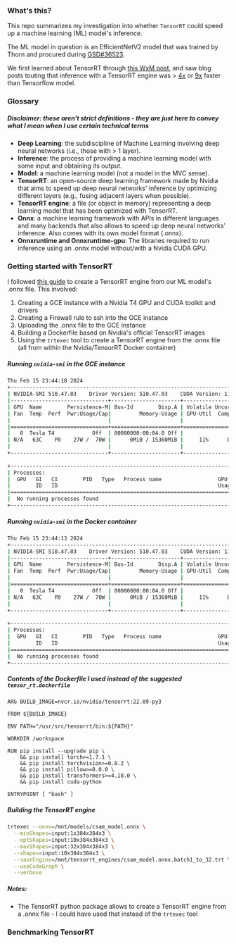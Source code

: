 ### What's this?
This repo summarizes my investigation into whether `TensorRT` could speed up a machine learning (ML) model's inference.

The ML model in question is an EfficientNetV2 model that was trained by Thorn and procured during [GSD#36523](https://vault.shopify.io/gsd/projects/36523).

We first learned about TensorRT through [this WxM post](https://shopify.workplace.com/groups/mlacc/permalink/968902058176200/), and saw blog posts touting that inference with a TensorRT engine was > [4x](https://beam.apache.org/documentation/ml/tensorrt-runinference/) or [9x](https://developer.nvidia.com/blog/simplifying-and-accelerating-machine-learning-predictions-in-apache-beam-with-nvidia-tensorrt/) faster than Tensorflow model.

### Glossary
##### Disclaimer: these aren't strict definitions - they are just here to convey what I mean when I use certain technical terms
- **Deep Learning**: the subdiscipline of Machine Learning involving deep neural networks (i.e., those with > 1 layer).
- **Inference**: the process of providing a machine learning model with some input and obtaining its output.
- **Model**: a machine learning model (not a model in the MVC sense). 
- **TensorRT**: an open-source deep learning framework made by Nvidia that aims to speed up deep neural networks' inference by optimizing different layers (e.g., fusing adjacent layers when possible).
- **TensorRT engine**: a file (or object in memory) representing a deep learning model that has been optimized with TensorRT. 
- **Onnx**: a machine learning framework with APIs in different languages and many backends that also allows to speed up deep neural networks' inference. Also comes with its own model format (.onnx). 
- **Onnxruntime and Onnxruntime-gpu**: The libraries required to run inference using an .onnx model without/with a Nvidia CUDA GPU.


### Getting started with TensorRT
I followed [this guide](https://developer.nvidia.com/blog/simplifying-and-accelerating-machine-learning-predictions-in-apache-beam-with-nvidia-tensorrt/) to create a TensorRT engine from our ML model's .onnx file. This involved:

1. Creating a GCE instance with a Nvidia T4 GPU and CUDA toolkit and drivers
2. Creating a Firewall rule to ssh into the GCE instance
3. Uploading the .onnx file to the GCE instance
4. Building a Dockerfile based on Nvidia's official TensorRT images
5. Using the `trtexec` tool to create a TensorRT engine from the .onnx file (all from within the Nvidia/TensorRT Docker container)

##### Running `nvidia-smi` in the GCE instance

```bash
Thu Feb 15 23:44:18 2024       
+-----------------------------------------------------------------------------+
| NVIDIA-SMI 510.47.03    Driver Version: 510.47.03    CUDA Version: 11.6     |
|-------------------------------+----------------------+----------------------+
| GPU  Name        Persistence-M| Bus-Id        Disp.A | Volatile Uncorr. ECC |
| Fan  Temp  Perf  Pwr:Usage/Cap|         Memory-Usage | GPU-Util  Compute M. |
|                               |                      |               MIG M. |
|===============================+======================+======================|
|   0  Tesla T4            Off  | 00000000:00:04.0 Off |                    0 |
| N/A   63C    P0    27W /  70W |      0MiB / 15360MiB |     11%      Default |
|                               |                      |                  N/A |
+-------------------------------+----------------------+----------------------+
                                                                               
+-----------------------------------------------------------------------------+
| Processes:                                                                  |
|  GPU   GI   CI        PID   Type   Process name                  GPU Memory |
|        ID   ID                                                   Usage      |
|=============================================================================|
|  No running processes found                                                 |
+-----------------------------------------------------------------------------+
```

##### Running `nvidia-smi` in the Docker container

```bash
Thu Feb 15 23:44:13 2024       
+-----------------------------------------------------------------------------+
| NVIDIA-SMI 510.47.03    Driver Version: 510.47.03    CUDA Version: 11.8     |
|-------------------------------+----------------------+----------------------+
| GPU  Name        Persistence-M| Bus-Id        Disp.A | Volatile Uncorr. ECC |
| Fan  Temp  Perf  Pwr:Usage/Cap|         Memory-Usage | GPU-Util  Compute M. |
|                               |                      |               MIG M. |
|===============================+======================+======================|
|   0  Tesla T4            Off  | 00000000:00:04.0 Off |                    0 |
| N/A   63C    P0    27W /  70W |      0MiB / 15360MiB |     11%      Default |
|                               |                      |                  N/A |
+-------------------------------+----------------------+----------------------+
                                                                               
+-----------------------------------------------------------------------------+
| Processes:                                                                  |
|  GPU   GI   CI        PID   Type   Process name                  GPU Memory |
|        ID   ID                                                   Usage      |
|=============================================================================|
|  No running processes found                                                 |
+-----------------------------------------------------------------------------+
```

##### Contents of the Dockerfile I used instead of the suggested `tensor_rt.dockerfile`

```docker
ARG BUILD_IMAGE=nvcr.io/nvidia/tensorrt:22.09-py3

FROM ${BUILD_IMAGE}

ENV PATH="/usr/src/tensorrt/bin:${PATH}"

WORKDIR /workspace

RUN pip install --upgrade pip \
    && pip install torch>=1.7.1 \
    && pip install torchvision>=0.8.2 \
    && pip install pillow>=8.0.0 \
    && pip install transformers>=4.18.0 \
    && pip install cuda-python

ENTRYPOINT [ "bash" ]
````

##### Building the TensorRT engine

```bash
trtexec --onnx=/mnt/models/csam_model.onnx \
  --minShapes=input:1x384x384x3 \
  --optShapes=input:10x384x384x3 \
  --maxShapes=input:32x384x384x3 \
  --shapes=input:10x384x384x3 \
  --saveEngine=/mnt/tensorrt_engines/csam_model.onnx.batch1_to_32.trt \
  --useCudaGraph \
  --verbose
```

##### Notes:
- The TensorRT python package allows to create a TensorRT engine from a .onnx file - I could have used that instead of the `trtexec` tool

### Benchmarking TensorRT 
